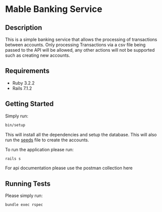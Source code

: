 # Mable Banking Service

## Description

This is a simple banking service that allows the processing of transactions between accounts.
Only processing Transactions via a csv file being passed to the API will be allowed, any other actions will not be supported such as creating new accounts.

## Requirements

* Ruby 3.2.2
* Rails 7.1.2

## Getting Started

Simply run:

```bash
bin/setup
```

This will install all the dependencies and setup the database.
This will also run the [seeds](https://github.com/BenR1312/mable_banking_service/blob/main/db/seeds.rb) file to create the accounts.

To run the application please run:

```bash
rails s
```

For api documentation please use the postman collection here

## Running Tests

Please simply run:

```bash
bundle exec rspec
```
